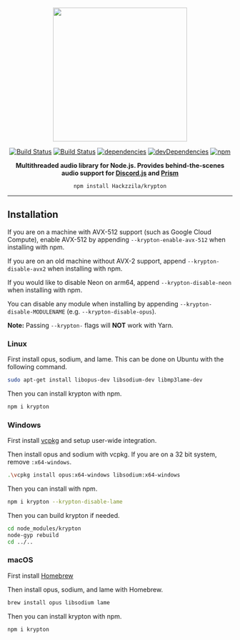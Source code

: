 <div align="center">
  <br />
  <p>
    <img src="https://i.imgur.com/OvtSGky.png" width="300" />
  </p>

[![Build Status](https://travis-ci.org/Hackzzila/krypton.svg?branch=master)](https://travis-ci.org/Hackzzila/krypton)
[![Build Status](https://ci.appveyor.com/api/projects/status/github/Hackzzila/krypton?svg=true)](https://ci.appveyor.com/project/Hackzzila/krypton)
[![dependencies](https://david-dm.org/Hackzzila/krypton/status.svg)](https://david-dm.org/Hackzzila/krypton)
[![devDependencies](https://david-dm.org/Hackzzila/krypton/dev-status.svg)](https://david-dm.org/Hackzzila/krypton?type=dev)
[![npm](https://img.shields.io/npm/dt/krypton.svg)]()

<p><b>Multithreaded audio library for Node.js. Provides behind-the-scenes audio support for <a href="https://discord.js.org">Discord.js</a> and <a href="https://github.com/hydrabolt/prism-media">Prism</a></b></p>

`npm install Hackzzila/krypton`

</div>

------

## Installation

If you are on a machine with AVX-512 support (such as Google Cloud Compute), enable AVX-512 by appending `--krypton-enable-avx-512` when installing with npm.

If you are on an old machine without AVX-2 support, append `--krypton-disable-avx2` when installing with npm.

If you would like to disable Neon on arm64, append `--krypton-disable-neon` when installing with npm.

You can disable any module when installing by appending `--krypton-disable-MODULENAME` (e.g. `--krypton-disable-opus`).

**Note:** Passing `--krypton-` flags will **NOT** work with Yarn.

### Linux

First install opus, sodium, and lame. This can be done on Ubuntu with the following command.
```bash
sudo apt-get install libopus-dev libsodium-dev libmp3lame-dev
```

Then you can install krypton with npm.
```bash
npm i krypton
```

### Windows

First install [vcpkg](https://github.com/Microsoft/vcpkg) and setup user-wide integration.

Then install opus and sodium with vcpkg. If you are on a 32 bit system, remove `:x64-windows`.
```bash
.\vcpkg install opus:x64-windows libsodium:x64-windows
```

Then you can install with npm.
```bash
npm i krypton --krypton-disable-lame
```

Then you can build krypton if needed.
```bash
cd node_modules/krypton
node-gyp rebuild
cd ../..
```

### macOS

First install [Homebrew](https://brew.sh)

Then install opus, sodium, and lame with Homebrew.
```bash
brew install opus libsodium lame
```

Then you can install krypton with npm.
```bash
npm i krypton
```
